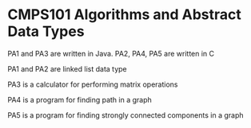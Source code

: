 # CMPS101 Algorithms and Abstract Data Types 
PA1 and PA3 are written in Java. PA2, PA4, PA5 are written in C

PA1 and PA2 are linked list data type

PA3 is a calculator for performing matrix operations

PA4 is a program for finding path in a graph

PA5 is a program for finding strongly connected components in a graph
